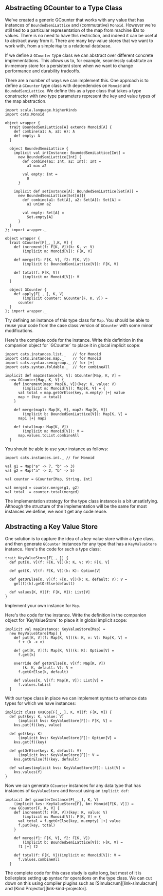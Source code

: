 ## Abstracting GCounter to a Type Class

We've created a generic GCounter
that works with any value
that has instances of `BoundedSemiLattice`
and (commutative) `Monoid`.
However we're still tied to
a particular representation of the map from machine IDs to values.
There is no need to have this restriction,
and indeed it can be useful to abstract away from it.
There are many key-value stores that we want to work with,
from a simple `Map` to a relational database.

If we define a `GCounter` type class
we can abstract over different concrete implementations.
This allows us to, for example,
seamlessly substitute an in-memory store for a persistent store
when we want to change performance and durability tradeoffs.

There are a number of ways we can implement this.
One approach is to define a `GCounter` type class
with dependencies on `Monoid` and `BoundedSemiLattice`.
We define this as a type class that takes
a type constructor with *two* type parameters
represent the key and value types of the map abstraction.

```tut:book:invisible
import scala.language.higherKinds
import cats.Monoid

object wrapper {
  trait BoundedSemiLattice[A] extends Monoid[A] {
    def combine(a1: A, a2: A): A
    def empty: A
  }

  object BoundedSemiLattice {
    implicit val intInstance: BoundedSemiLattice[Int] =
      new BoundedSemiLattice[Int] {
        def combine(a1: Int, a2: Int): Int =
          a1 max a2

        val empty: Int =
          0
      }

    implicit def setInstance[A]: BoundedSemiLattice[Set[A]] =
      new BoundedSemiLattice[Set[A]]{
        def combine(a1: Set[A], a2: Set[A]): Set[A] =
          a1 union a2

        val empty: Set[A] =
          Set.empty[A]
      }
  }
}; import wrapper._
```

```tut:book:silent
object wrapper {
  trait GCounter[F[_,_],K, V] {
    def increment(f: F[K, V])(k: K, v: V)
        (implicit m: Monoid[V]): F[K, V]

    def merge(f1: F[K, V], f2: F[K, V])
        (implicit b: BoundedSemiLattice[V]): F[K, V]

    def total(f: F[K, V])
        (implicit m: Monoid[V]): V
  }

  object GCounter {
    def apply[F[_,_], K, V]
        (implicit counter: GCounter[F, K, V]) =
      counter
  }
}; import wrapper._
```

Try defining an instance of this type class for `Map`.
You should be able to reuse your code from the
case class version of `GCounter`
with some minor modifications.

<div class="solution">
Here's the complete code for the instance.
Write this definition
in the companion object for `GCounter`
to place it in glocal implicit scope:

```tut:book:silent
import cats.instances.list._   // for Monoid
import cats.instances.map._    // for Monoid
import cats.syntax.semigroup._ // for |+|
import cats.syntax.foldable._  // for combineAll

implicit def mapInstance[K, V]: GCounter[Map, K, V] =
  new GCounter[Map, K, V] {
    def increment(map: Map[K, V])(key: K, value: V)
        (implicit m: Monoid[V]): Map[K, V] = {
      val total = map.getOrElse(key, m.empty) |+| value
      map + (key -> total)
    }

    def merge(map1: Map[K, V], map2: Map[K, V])
        (implicit b: BoundedSemiLattice[V]): Map[K, V] =
      map1 |+| map2

    def total(map: Map[K, V])
        (implicit m: Monoid[V]): V =
      map.values.toList.combineAll
  }
```
</div>

You should be able to use your instance as follows:

```tut:book:silent
import cats.instances.int._ // for Monoid

val g1 = Map("a" -> 7, "b" -> 3)
val g2 = Map("a" -> 2, "b" -> 5)

val counter = GCounter[Map, String, Int]
```

```tut:book
val merged = counter.merge(g1, g2)
val total  = counter.total(merged)
```

The implementation strategy
for the type class instance
is a bit unsatisfying.
Although the structure of the implementation
will be the same for most instances we define,
we won't get any code reuse.

## Abstracting a Key Value Store

One solution is to capture
the idea of a key-value store within a type class,
and then generate `GCounter` instances
for any type that has a `KeyValueStore` instance.
Here's the code for such a type class:

```tut:book:silent
trait KeyValueStore[F[_,_]] {
  def put[K, V](f: F[K, V])(k: K, v: V): F[K, V]

  def get[K, V](f: F[K, V])(k: K): Option[V]

  def getOrElse[K, V](f: F[K, V])(k: K, default: V): V =
    get(f)(k).getOrElse(default)

  def values[K, V](f: F[K, V]): List[V]
}
```

Implement your own instance for `Map`.

<div class="solution">
Here's the code for the instance.
Write the definition in
the companion object for `KeyValueStore`
to place it in global implicit scope:

```tut:book:silent
implicit val mapInstance: KeyValueStore[Map] =
  new KeyValueStore[Map] {
    def put[K, V](f: Map[K, V])(k: K, v: V): Map[K, V] =
      f + (k -> v)

    def get[K, V](f: Map[K, V])(k: K): Option[V] =
      f.get(k)

    override def getOrElse[K, V](f: Map[K, V])
        (k: K, default: V): V =
      f.getOrElse(k, default)

    def values[K, V](f: Map[K, V]): List[V] =
      f.values.toList
  }
```
</div>

With our type class in place we can implement syntax
to enhance data types for which we have instances:

```tut:book:silent
implicit class KvsOps[F[_,_], K, V](f: F[K, V]) {
  def put(key: K, value: V)
      (implicit kvs: KeyValueStore[F]): F[K, V] =
    kvs.put(f)(key, value)

  def get(key: K)
      (implicit kvs: KeyValueStore[F]): Option[V] =
    kvs.get(f)(key)

  def getOrElse(key: K, default: V)
      (implicit kvs: KeyValueStore[F]): V =
    kvs.getOrElse(f)(key, default)

  def values(implicit kvs: KeyValueStore[F]): List[V] =
    kvs.values(f)
}
```

Now we can generate `GCounter` instances
for any data type that has
instances of `KeyValueStore` and `Monoid`
using an `implicit def`:

```tut:book:silent
implicit def gcounterInstance[F[_,_], K, V]
    (implicit kvs: KeyValueStore[F], km: Monoid[F[K, V]]) =
  new GCounter[F, K, V] {
    def increment(f: F[K, V])(key: K, value: V)
        (implicit m: Monoid[V]): F[K, V] = {
      val total = f.getOrElse(key, m.empty) |+| value
      f.put(key, total)
    }

    def merge(f1: F[K, V], f2: F[K, V])
        (implicit b: BoundedSemiLattice[V]): F[K, V] =
      f1 |+| f2

    def total(f: F[K, V])(implicit m: Monoid[V]): V =
      f.values.combineAll
  }
```

The complete code for this case study is quite long,
but most of it is boilerplate setting up syntax
for operations on the type class.
We can cut down on this using compiler plugins
such as [Simulacrum][link-simulacrum]
and [Kind Projector][link-kind-projector].